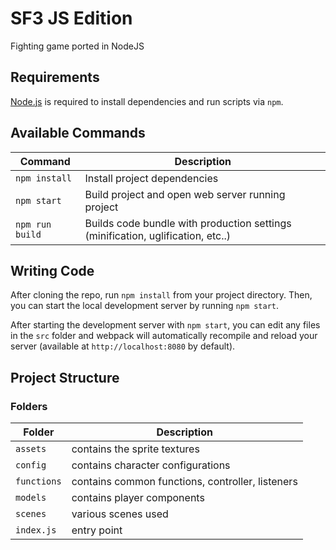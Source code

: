 # SF3 JS Edition

Fighting game ported in NodeJS

## Requirements

[Node.js](https://nodejs.org) is required to install dependencies and run scripts via `npm`.

## Available Commands

| Command | Description |
|---------|-------------|
| `npm install` | Install project dependencies |
| `npm start` | Build project and open web server running project |
| `npm run build` | Builds code bundle with production settings (minification, uglification, etc..) |

## Writing Code

After cloning the repo, run `npm install` from your project directory. Then, you can start the local development
server by running `npm start`.

After starting the development server with `npm start`, you can edit any files in the `src` folder
and webpack will automatically recompile and reload your server (available at `http://localhost:8080`
by default).

## Project Structure

### Folders
| Folder | Description |
|---------|-------------|
| `assets` | contains the sprite textures |
| `config` | contains character configurations |
| `functions` | contains common functions, controller, listeners |
| `models` | contains player components |
| `scenes` | various scenes used |
| `index.js` | entry point |
